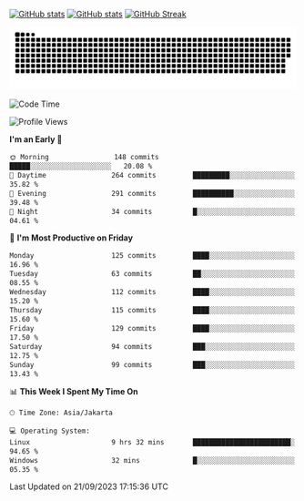 [![GitHub stats](https://github-readme-stats.vercel.app/api?username=aurelioklv&card_width=500&show_icons=true&rank_icon=github&theme=solarized-dark#gh-dark-mode-only)](https://github.com/anuraghazra/github-readme-stats#gh-dark-mode-only)
[![GitHub stats](https://github-readme-stats.vercel.app/api?username=aurelioklv&card_width=500&show_icons=true&rank_icon=github&theme=buefy#gh-light-mode-only)](https://github.com/anuraghazra/github-readme-stats#gh-light-mode-only)
[![GitHub Streak](https://streak-stats.demolab.com/?user=aurelioklv&card_width=336&theme=solarized-dark)](https://git.io/streak-stats)

<picture>
  <source media="(prefers-color-scheme: dark)" srcset="https://raw.githubusercontent.com/aurelioklv/aurelioklv/snake-output/github-contribution-grid-snake-dark.svg">
  <source media="(prefers-color-scheme: light)" srcset="https://raw.githubusercontent.com/aurelioklv/aurelioklv/snake-output/github-contribution-grid-snake.svg">
  <img alt="github contribution grid snake animation" src="https://raw.githubusercontent.com/aurelioklv/aurelioklv/snake-output/github-contribution-grid-snake.svg">
</picture>

<!--START_SECTION:waka-->
![Code Time](http://img.shields.io/badge/Code%20Time-146%20hrs%2055%20mins-blue)

![Profile Views](http://img.shields.io/badge/Profile%20Views-7-blue)

**I'm an Early 🐤** 

```text
🌞 Morning                148 commits         █████░░░░░░░░░░░░░░░░░░░░   20.08 % 
🌆 Daytime                264 commits         █████████░░░░░░░░░░░░░░░░   35.82 % 
🌃 Evening                291 commits         ██████████░░░░░░░░░░░░░░░   39.48 % 
🌙 Night                  34 commits          █░░░░░░░░░░░░░░░░░░░░░░░░   04.61 % 
```
📅 **I'm Most Productive on Friday** 

```text
Monday                   125 commits         ████░░░░░░░░░░░░░░░░░░░░░   16.96 % 
Tuesday                  63 commits          ██░░░░░░░░░░░░░░░░░░░░░░░   08.55 % 
Wednesday                112 commits         ████░░░░░░░░░░░░░░░░░░░░░   15.20 % 
Thursday                 115 commits         ████░░░░░░░░░░░░░░░░░░░░░   15.60 % 
Friday                   129 commits         ████░░░░░░░░░░░░░░░░░░░░░   17.50 % 
Saturday                 94 commits          ███░░░░░░░░░░░░░░░░░░░░░░   12.75 % 
Sunday                   99 commits          ███░░░░░░░░░░░░░░░░░░░░░░   13.43 % 
```


📊 **This Week I Spent My Time On** 

```text
🕑︎ Time Zone: Asia/Jakarta

💻 Operating System: 
Linux                    9 hrs 32 mins       ████████████████████████░   94.65 % 
Windows                  32 mins             █░░░░░░░░░░░░░░░░░░░░░░░░   05.35 % 
```


 Last Updated on 21/09/2023 17:15:36 UTC
<!--END_SECTION:waka-->
